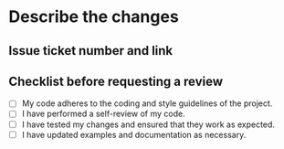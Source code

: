 # Describe the changes

## Issue ticket number and link

## Checklist before requesting a review

- [ ] My code adheres to the coding and style guidelines of the project.
- [ ] I have performed a self-review of my code.
- [ ] I have tested my changes and ensured that they work as expected.
- [ ] I have updated examples and documentation as necessary.
